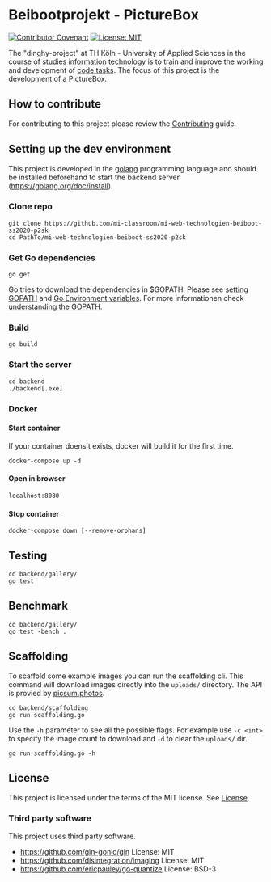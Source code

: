 # Beibootprojekt - PictureBox

[![Contributor Covenant](https://img.shields.io/badge/Contributor%20Covenant-v2.0%20adopted-ff69b4.svg)](docs/CODE_OF_CONDUCT.md) 
[![License: MIT](https://img.shields.io/badge/License-MIT-yellow.svg)](LICENSE.md)

The "dinghy-project" at TH Köln - University of Applied Sciences in the course of [studies information technology](https://www.medieninformatik.th-koeln.de/study/master/schwerpunkte/weaving-the-web/) is to train and improve the working and development of [code tasks](https://github.com/mi-classroom/mi-master-wt-beiboot-2020/issues). The focus of this project is the development of a PictureBox.

## How to contribute

For contributing to this project please review the [Contributing](docs/CONTRIBUTING.md) guide.

## Setting up the dev environment

This project is developed in the [golang](https://golang.org) programming language and should be installed beforehand to start the backend server (https://golang.org/doc/install).

### Clone repo

```
git clone https://github.com/mi-classroom/mi-web-technologien-beiboot-ss2020-p2sk
cd PathTo/mi-web-technologien-beiboot-ss2020-p2sk
```

### Get Go dependencies

```
go get
```

Go tries to download the dependencies in $GOPATH. Please see [setting GOPATH](https://github.com/golang/go/wiki/SettingGOPATH) and [Go Environment variables](https://golang.org/cmd/go/#hdr-Environment_variables). For more informationen check [understanding the GOPATH](https://www.digitalocean.com/community/tutorials/understanding-the-gopath).

### Build

```
go build
```

### Start the server

```
cd backend
./backend[.exe]
```

### Docker

#### Start container

If your container doens't exists, docker will build it for the first time.

```
docker-compose up -d
```

#### Open in browser

```
localhost:8080
```

#### Stop container

```
docker-compose down [--remove-orphans]
```

## Testing

```
cd backend/gallery/
go test
```

## Benchmark

```
cd backend/gallery/
go test -bench .
```

## Scaffolding

To scaffold some example images you can run the scaffolding cli. This command will download images directly into the `uploads/` directory. The API is provied by [picsum.photos](https://picsum.photos/).

```
cd backend/scaffolding
go run scaffolding.go
```

Use the `-h` parameter to see all the possible flags. For example use `-c <int>` to specify the image count to download and `-d` to clear the `uploads/` dir.

```
go run scaffolding.go -h
```

## License

This project is licensed under the terms of the MIT license. See [License](LICENSE.md).

### Third party software

This project uses third party software.

* https://github.com/gin-gonic/gin License: MIT
* https://github.com/disintegration/imaging License: MIT
* https://github.com/ericpauley/go-quantize License: BSD-3
